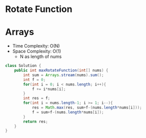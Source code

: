 # Rotate Function

# Arrays

- Time Complexity: O(N)
- Space Complexity: O(1)
  - N as length of nums

```java
class Solution {
    public int maxRotateFunction(int[] nums) {
        int sum = Arrays.stream(nums).sum();
        int f = 0;
        for(int i = 0; i < nums.length; i++){
            f += i*nums[i];
        }
        int res = f;
        for(int i = nums.length-1; i >= 1; i--){
            res = Math.max(res, sum+f-(nums.length*nums[i]));
            f = sum+f-(nums.length*nums[i]);
        }
        return res;
    }
}
```
